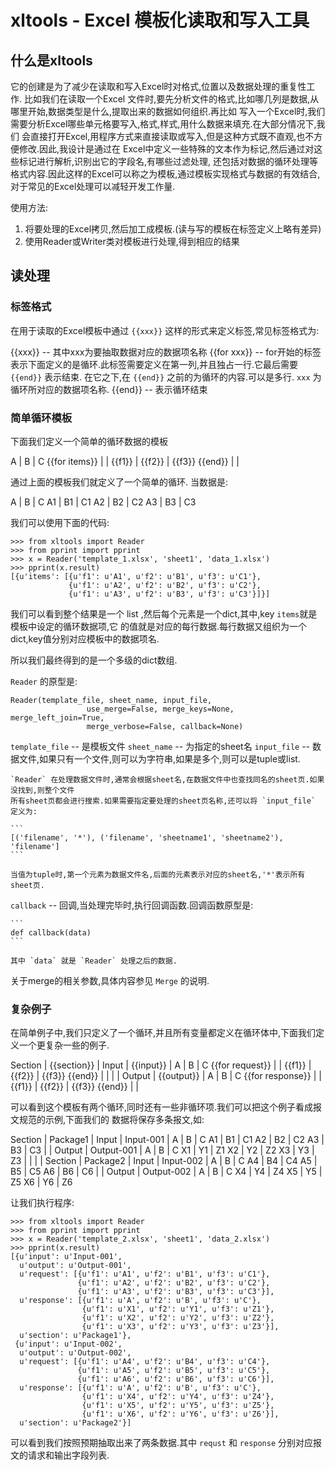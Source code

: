 # xltools - Excel 模板化读取和写入工具

## 什么是xltools

它的创建是为了减少在读取和写入Excel时对格式,位置以及数据处理的重复性工作. 比如我们在读取一个Excel
文件时,要先分析文件的格式,比如哪几列是数据,从哪里开始,数据类型是什么,提取出来的数据如何组织.再比如
写入一个Excel时,我们需要分析Excel哪些单元格要写入,格式,样式,用什么数据来填充.在大部分情况下,我们
会直接打开Excel,用程序方式来直接读取或写入,但是这种方式既不直观,也不方便修改.因此,我设计是通过在
Excel中定义一些特殊的文本作为标记,然后通过对这些标记进行解析,识别出它的字段名,有哪些过滤处理,
还包括对数据的循环处理等格式内容.因此这样的Excel可以称之为模板,通过模板实现格式与数据的有效结合,
对于常见的Excel处理可以减轻开发工作量.

使用方法:

1. 将要处理的Excel拷贝,然后加工成模板.(读与写的模板在标签定义上略有差异)
1. 使用Reader或Writer类对模板进行处理,得到相应的结果

## 读处理

### 标签格式

在用于读取的Excel模板中通过 `{{xxx}}` 这样的形式来定义标签,常见标签格式为:

{{xxx}} --
    其中xxx为要抽取数据对应的数据项名称
{{for xxx}} --
    for开始的标签表示下面定义的是循环.此标签需要定义在第一列,并且独占一行.它最后需要 `{{end}}` 表示结束.
    在它之下,在 `{{end}}` 之前的为循环的内容.可以是多行. `xxx` 为循环所对应的数据项名称.
{{end}} --
    表示循环结束

### 简单循环模板

下面我们定义一个简单的循环数据的模板

A | B | C
{{for items}} | |
{{f1}} | {{f2}} | {{f3}}
{{end}} | |

通过上面的模板我们就定义了一个简单的循环. 当数据是:

A | B | C
A1 | B1 | C1
A2 | B2 | C2
A3 | B3 | C3

我们可以使用下面的代码:

```
>>> from xltools import Reader
>>> from pprint import pprint
>>> x = Reader('template_1.xlsx', 'sheet1', 'data_1.xlsx')
>>> pprint(x.result)
[{u'items': [{u'f1': u'A1', u'f2': u'B1', u'f3': u'C1'},
             {u'f1': u'A2', u'f2': u'B2', u'f3': u'C2'},
             {u'f1': u'A3', u'f2': u'B3', u'f3': u'C3'}]}]
```

我们可以看到整个结果是一个 list ,然后每个元素是一个dict,其中,key `items`就是模板中设定的循环数据项,它
的值就是对应的每行数据.每行数据又组织为一个dict,key值分别对应模板中的数据项名.

所以我们最终得到的是一个多级的dict数组.

`Reader` 的原型是:

```
Reader(template_file, sheet_name, input_file,
                 use_merge=False, merge_keys=None, merge_left_join=True,
                 merge_verbose=False, callback=None)
```

`template_file` --
    是模板文件
`sheet_name` --
    为指定的sheet名
`input_file` --
    数据文件,如果只有一个文件,则可以为字符串,如果是多个,则可以是tuple或list.

    `Reader` 在处理数据文件时,通常会根据sheet名,在数据文件中也查找同名的sheet页.如果没找到,则整个文件
    所有sheet页都会进行搜索.如果需要指定要处理的sheet页名称,还可以将 `input_file` 定义为:

    ```
    [('filename', '*'), ('filename', 'sheetname1', 'sheetname2'), 'filename']
    ```

    当值为tuple时,第一个元素为数据文件名,后面的元素表示对应的sheet名,'*'表示所有sheet页.
`callback` --
    回调,当处理完毕时,执行回调函数.回调函数原型是:

    ```
    def callback(data)
    ```

    其中 `data` 就是 `Reader` 处理之后的数据.

关于merge的相关参数,具体内容参见 `Merge` 的说明.

### 复杂例子

在简单例子中,我们只定义了一个循环,并且所有变量都定义在循环体中,下面我们定义一个更复杂一些的例子.

Section | {{section}} |
Input | {{input}} |
A | B | C
{{for request}} | |
{{f1}} | {{f2}} | {{f3}}
{{end}} | |
 | |
Output | {{output}} |
A | B | C
{{for response}} | |
{{f1}} | {{f2}} | {{f3}}
{{end}} | |

可以看到这个模板有两个循环,同时还有一些非循环项.我们可以把这个例子看成报文规范的示例,下面我们的
数据将保存多条报文,如:

Section | Package1 |
Input | Input-001 |
A | B | C
A1 | B1 | C1
A2 | B2 | C2
A3 | B3 | C3
 | |
Output | Output-001 |
A | B | C
X1 | Y1 | Z1
X2 | Y2 | Z2
X3 | Y3 | Z3
 | |
 | |
Section | Package2 |
Input | Input-002 |
A | B | C
A4 | B4 | C4
A5 | B5 | C5
A6 | B6 | C6
 | |
Output | Output-002 |
A | B | C
X4 | Y4 | Z4
X5 | Y5 | Z5
X6 | Y6 | Z6

让我们执行程序:

```
>>> from xltools import Reader
>>> from pprint import pprint
>>> x = Reader('template_2.xlsx', 'sheet1', 'data_2.xlsx')
>>> pprint(x.result)
[{u'input': u'Input-001',
  u'output': u'Output-001',
  u'request': [{u'f1': u'A1', u'f2': u'B1', u'f3': u'C1'},
               {u'f1': u'A2', u'f2': u'B2', u'f3': u'C2'},
               {u'f1': u'A3', u'f2': u'B3', u'f3': u'C3'}],
  u'response': [{u'f1': u'A', u'f2': u'B', u'f3': u'C'},
                {u'f1': u'X1', u'f2': u'Y1', u'f3': u'Z1'},
                {u'f1': u'X2', u'f2': u'Y2', u'f3': u'Z2'},
                {u'f1': u'X3', u'f2': u'Y3', u'f3': u'Z3'}],
  u'section': u'Package1'},
 {u'input': u'Input-002',
  u'output': u'Output-002',
  u'request': [{u'f1': u'A4', u'f2': u'B4', u'f3': u'C4'},
               {u'f1': u'A5', u'f2': u'B5', u'f3': u'C5'},
               {u'f1': u'A6', u'f2': u'B6', u'f3': u'C6'}],
  u'response': [{u'f1': u'A', u'f2': u'B', u'f3': u'C'},
                {u'f1': u'X4', u'f2': u'Y4', u'f3': u'Z4'},
                {u'f1': u'X5', u'f2': u'Y5', u'f3': u'Z5'},
                {u'f1': u'X6', u'f2': u'Y6', u'f3': u'Z6'}],
  u'section': u'Package2'}]
```

可以看到我们按照预期抽取出来了两条数据.其中 `requst` 和 `response` 分别对应报文的请求和输出字段列表.